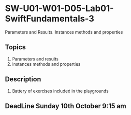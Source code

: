 # SW-U01-W01-D05-Lab01-SwiftFundamentals-3
Parameters and Results. Instances methods and properties
## Topics 
1. Parameters and results 
2. Instances methods and properties 
## Description 
1. Battery of exercises included in the playgrounds
 ## DeadLine Sunday 10th October 9:15 am
 